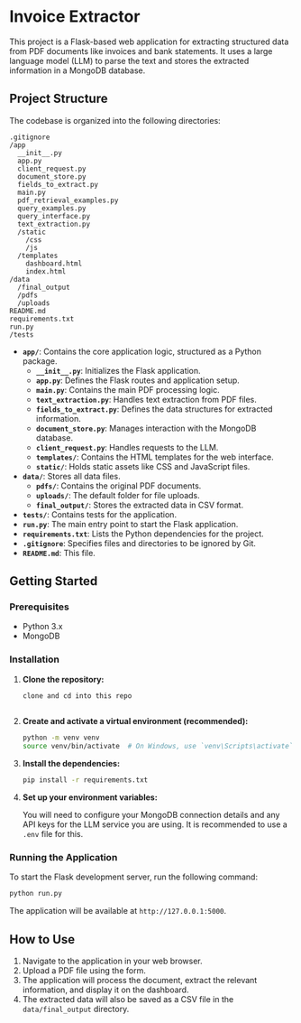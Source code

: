 # Invoice Extractor

This project is a Flask-based web application for extracting structured data from PDF documents like invoices and bank statements. It uses a large language model (LLM) to parse the text and stores the extracted information in a MongoDB database.

## Project Structure

The codebase is organized into the following directories:

```
.gitignore
/app
  __init__.py
  app.py
  client_request.py
  document_store.py
  fields_to_extract.py
  main.py
  pdf_retrieval_examples.py
  query_examples.py
  query_interface.py
  text_extraction.py
  /static
    /css
    /js
  /templates
    dashboard.html
    index.html
/data
  /final_output
  /pdfs
  /uploads
README.md
requirements.txt
run.py
/tests
```

-   **`app/`**: Contains the core application logic, structured as a Python package.
    -   **`__init__.py`**: Initializes the Flask application.
    -   **`app.py`**: Defines the Flask routes and application setup.
    -   **`main.py`**: Contains the main PDF processing logic.
    -   **`text_extraction.py`**: Handles text extraction from PDF files.
    -   **`fields_to_extract.py`**: Defines the data structures for extracted information.
    -   **`document_store.py`**: Manages interaction with the MongoDB database.
    -   **`client_request.py`**: Handles requests to the LLM.
    -   **`templates/`**: Contains the HTML templates for the web interface.
    -   **`static/`**: Holds static assets like CSS and JavaScript files.
-   **`data/`**: Stores all data files.
    -   **`pdfs/`**: Contains the original PDF documents.
    -   **`uploads/`**:  The default folder for file uploads.
    -   **`final_output/`**: Stores the extracted data in CSV format.
-   **`tests/`**: Contains tests for the application.
-   **`run.py`**: The main entry point to start the Flask application.
-   **`requirements.txt`**: Lists the Python dependencies for the project.
-   **`.gitignore`**: Specifies files and directories to be ignored by Git.
-   **`README.md`**: This file.

## Getting Started

### Prerequisites

-   Python 3.x
-   MongoDB

### Installation

1.  **Clone the repository:**

    ```bash
    clone and cd into this repo
  
    ```

2.  **Create and activate a virtual environment (recommended):**

    ```bash
    python -m venv venv
    source venv/bin/activate  # On Windows, use `venv\Scripts\activate`
    ```

3.  **Install the dependencies:**

    ```bash
    pip install -r requirements.txt
    ```

4.  **Set up your environment variables:**

    You will need to configure your MongoDB connection details and any API keys for the LLM service you are using. It is recommended to use a `.env` file for this.

### Running the Application

To start the Flask development server, run the following command:

```bash
python run.py
```

The application will be available at `http://127.0.0.1:5000`.

## How to Use

1.  Navigate to the application in your web browser.
2.  Upload a PDF file using the form.
3.  The application will process the document, extract the relevant information, and display it on the dashboard.
4.  The extracted data will also be saved as a CSV file in the `data/final_output` directory.
